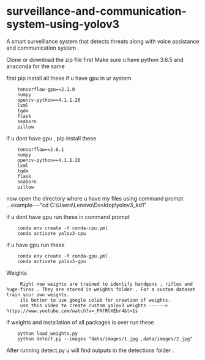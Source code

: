 # surveillance-and-communication-system-using-yolov3
A smart surveillance system that detects threats along with voice assistance and communication system .


Clone or download the zip file first
Make sure u  have python 3.6.5 and anaconda for the same

first pip install all these if u have gpu in ur system

        tensorflow-gpu==2.1.0
        numpy
        opencv-python==4.1.1.26
        lxml
        tqdm
        flask
        seaborn
        pillow
 if u dont have gpu , pip install these
 
        tensorflow==2.0.1
        numpy
        opencv-python==4.1.1.26
        lxml
        tqdm
        flask
        seaborn
        pillow
      
now open the directory where u have my files  using command prompt ...example---"cd C:\Users\Lenovo\Desktop\yolov3_kd1"



if u dont have gpu run these in command prompt

        conda env create -f conda-cpu.yml
        conda activate yolov3-cpu
        
if u have gpu run these

        conda env create -f conda-gpu.yml
        conda activate yolov3-gpu
        
Weights
        
         Right now weights are trained to identify handguns , rifles and huge-fires . They are stored in weights folder . For a custom dataset train your own weights.
         its better to use google colab for creation of weights.
         use this video to create custom yolov3 weights ------> https://www.youtube.com/watch?v=_FNfRtXEbr4&t=1s

if weights and installation of all packages is over run these

        python load_weights.py
        python detect.py --images "data/images/1.jpg ,data/images/2.jpg"
   
After running detect.py u will find outputs in the detections folder .

